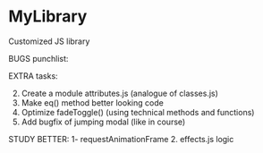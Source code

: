 # MyLibrary
Customized JS library

BUGS punchlist:

EXTRA tasks:
<!-- 1. classes.js - Add conditional check if the object has classList property -->
2. Create a module attributes.js (analogue of classes.js)
3. Make eq() method better looking code
3. Optimize fadeToggle() (using technical methods and functions)
4. Add bugfix of jumping modal (like in course)


STUDY BETTER:
1- requestAnimationFrame
2. effects.js logic